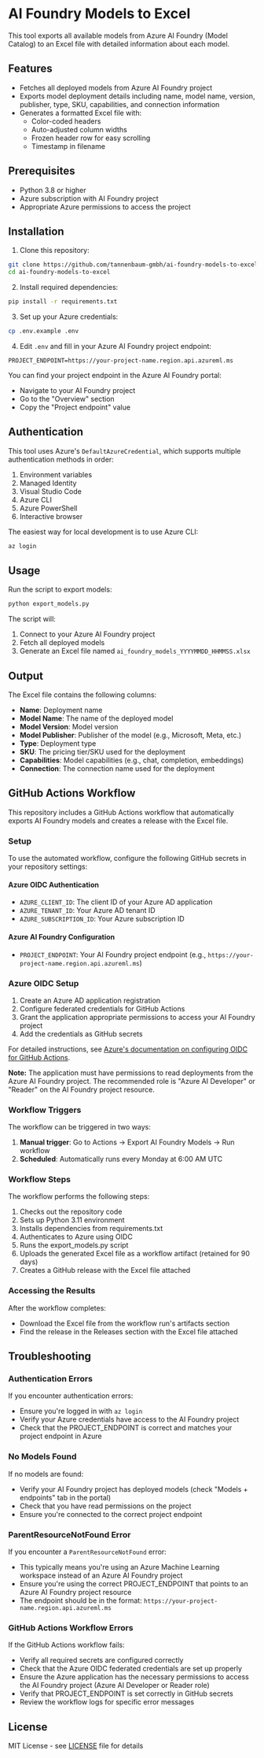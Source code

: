 # AI Foundry Models to Excel

This tool exports all available models from Azure AI Foundry (Model Catalog) to an Excel file with detailed information about each model.

## Features

- Fetches all deployed models from Azure AI Foundry project
- Exports model deployment details including name, model name, version, publisher, type, SKU, capabilities, and connection information
- Generates a formatted Excel file with:
  - Color-coded headers
  - Auto-adjusted column widths
  - Frozen header row for easy scrolling
  - Timestamp in filename

## Prerequisites

- Python 3.8 or higher
- Azure subscription with AI Foundry project
- Appropriate Azure permissions to access the project

## Installation

1. Clone this repository:
```bash
git clone https://github.com/tannenbaum-gmbh/ai-foundry-models-to-excel.git
cd ai-foundry-models-to-excel
```

2. Install required dependencies:
```bash
pip install -r requirements.txt
```

3. Set up your Azure credentials:
```bash
cp .env.example .env
```

4. Edit `.env` and fill in your Azure AI Foundry project endpoint:
```
PROJECT_ENDPOINT=https://your-project-name.region.api.azureml.ms
```

You can find your project endpoint in the Azure AI Foundry portal:
- Navigate to your AI Foundry project
- Go to the "Overview" section
- Copy the "Project endpoint" value

## Authentication

This tool uses Azure's `DefaultAzureCredential`, which supports multiple authentication methods in order:

1. Environment variables
2. Managed Identity
3. Visual Studio Code
4. Azure CLI
5. Azure PowerShell
6. Interactive browser

The easiest way for local development is to use Azure CLI:

```bash
az login
```

## Usage

Run the script to export models:

```bash
python export_models.py
```

The script will:
1. Connect to your Azure AI Foundry project
2. Fetch all deployed models
3. Generate an Excel file named `ai_foundry_models_YYYYMMDD_HHMMSS.xlsx`

## Output

The Excel file contains the following columns:

- **Name**: Deployment name
- **Model Name**: The name of the deployed model
- **Model Version**: Model version
- **Model Publisher**: Publisher of the model (e.g., Microsoft, Meta, etc.)
- **Type**: Deployment type
- **SKU**: The pricing tier/SKU used for the deployment
- **Capabilities**: Model capabilities (e.g., chat, completion, embeddings)
- **Connection**: The connection name used for the deployment

## GitHub Actions Workflow

This repository includes a GitHub Actions workflow that automatically exports AI Foundry models and creates a release with the Excel file.

### Setup

To use the automated workflow, configure the following GitHub secrets in your repository settings:

#### Azure OIDC Authentication
- `AZURE_CLIENT_ID`: The client ID of your Azure AD application
- `AZURE_TENANT_ID`: Your Azure AD tenant ID
- `AZURE_SUBSCRIPTION_ID`: Your Azure subscription ID

#### Azure AI Foundry Configuration
- `PROJECT_ENDPOINT`: Your AI Foundry project endpoint (e.g., `https://your-project-name.region.api.azureml.ms`)

### Azure OIDC Setup

1. Create an Azure AD application registration
2. Configure federated credentials for GitHub Actions
3. Grant the application appropriate permissions to access your AI Foundry project
4. Add the credentials as GitHub secrets

For detailed instructions, see [Azure's documentation on configuring OIDC for GitHub Actions](https://learn.microsoft.com/en-us/azure/developer/github/connect-from-azure).

**Note:** The application must have permissions to read deployments from the Azure AI Foundry project. The recommended role is "Azure AI Developer" or "Reader" on the AI Foundry project resource.

### Workflow Triggers

The workflow can be triggered in two ways:

1. **Manual trigger**: Go to Actions → Export AI Foundry Models → Run workflow
2. **Scheduled**: Automatically runs every Monday at 6:00 AM UTC

### Workflow Steps

The workflow performs the following steps:

1. Checks out the repository code
2. Sets up Python 3.11 environment
3. Installs dependencies from requirements.txt
4. Authenticates to Azure using OIDC
5. Runs the export_models.py script
6. Uploads the generated Excel file as a workflow artifact (retained for 90 days)
7. Creates a GitHub release with the Excel file attached

### Accessing the Results

After the workflow completes:
- Download the Excel file from the workflow run's artifacts section
- Find the release in the Releases section with the Excel file attached

## Troubleshooting

### Authentication Errors

If you encounter authentication errors:
- Ensure you're logged in with `az login`
- Verify your Azure credentials have access to the AI Foundry project
- Check that the PROJECT_ENDPOINT is correct and matches your project endpoint in Azure

### No Models Found

If no models are found:
- Verify your AI Foundry project has deployed models (check "Models + endpoints" tab in the portal)
- Check that you have read permissions on the project
- Ensure you're connected to the correct project endpoint

### ParentResourceNotFound Error

If you encounter a `ParentResourceNotFound` error:
- This typically means you're using an Azure Machine Learning workspace instead of an Azure AI Foundry project
- Ensure you're using the correct PROJECT_ENDPOINT that points to an Azure AI Foundry project resource
- The endpoint should be in the format: `https://your-project-name.region.api.azureml.ms`

### GitHub Actions Workflow Errors

If the GitHub Actions workflow fails:
- Verify all required secrets are configured correctly
- Check that the Azure OIDC federated credentials are set up properly
- Ensure the Azure application has the necessary permissions to access the AI Foundry project (Azure AI Developer or Reader role)
- Verify that PROJECT_ENDPOINT is set correctly in GitHub secrets
- Review the workflow logs for specific error messages

## License

MIT License - see [LICENSE](LICENSE) file for details